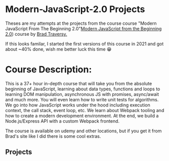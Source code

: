 # Modern-JavaScript-2.0 Projects
Theses are my attempts at the projects from the course course "Modern JavaScript From The Beginning 2.0"[Modern JavaScript from the Beginning 2.0](https://www.traversymedia.com/modern-javascript-2-0)) course by [Brad Traversy.](https://www.linkedin.com/in/bradtraversy/)

If this looks familar, I started the first versions of this course in 2021 and got about ~40% done, wish me better luck this time 😁

# Course Description:
This is a 37+ hour in-depth course that will take you from the absolute beginning of JavaScript, learning about data types, functions and loops to learning DOM manipulation, asynchronous JS with promises, async/await and much more. You will even learn how to write unit tests for algorithms. We go into how JavaScript works under the hood including execution context, the call stack, event loop, etc. We learn about Webpack tooling and how to create a modern development environment. At the end, we build a Node.js/Express API with a custom Webpack frontend.

The course is available on udemy and other locations, but if you get it from Brad's site like I did there is some cool extras.

## Projects
